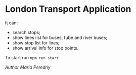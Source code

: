 # London Transport Application

It can:
- search stops;
- show lines list for buses, tube and river buses;
- show stop list for lines;
- show arrival info for stop points.

To start run `npm run start`

_Author Maria Peredriy_
